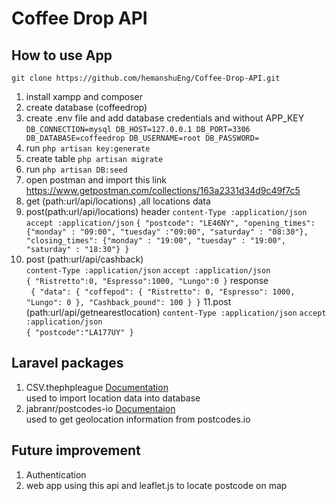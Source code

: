 #  Coffee Drop API

## How to use App  

`git clone https://github.com/hemanshuEng/Coffee-Drop-API.git`  

1. install xampp and composer 
2. create database (coffeedrop)
3. create .env file and add database credentials and without APP_KEY
`DB_CONNECTION=mysql
DB_HOST=127.0.0.1
DB_PORT=3306
DB_DATABASE=coffeedrop
DB_USERNAME=root
DB_PASSWORD= 
   `
4. run `php artisan key:generate`
5. create table `php artisan migrate`
6. run `php artisan DB:seed`
7. open postman and import this link https://www.getpostman.com/collections/163a2331d34d9c49f7c5
8.  get (path:url/api/locations) ,all locations data
9.  post(path:url/api/locations) 
    header
    `content-Type :application/json`
     `accept :application/json`
     `{
"postcode": "LE46NY",
"opening_times": {"monday" : "09:00", "tuesday" :"09:00", "saturday" : "08:30"},
"closing_times": {"monday" : "19:00", "tuesday" : "19:00", "saturday" : "18:30"}
}`
10. post (path:url/api/cashback)  
    `content-Type :application/json`
     `accept :application/json`  
     `{
	"Ristretto":0,
	"Espresso":1000,
	"Lungo":0
}`
response  
` {
    "data": {
        "coffepod": {
            "Ristretto": 0,
            "Espresso": 1000,
            "Lungo": 0
        },
        "Cashback_pound": 100
    }
}`
11.post (path:url/api/getnearestlocation)
  `content-Type :application/json`
     `accept :application/json`  
    `{
	"postcode":"LA177UY"
}`

   
## Laravel packages 
1. CSV.thephpleague [Documentation](https://csv.thephpleague.com/)   
   used to import location data into database 
2. jabranr/postcodes-io [Documentaion](https://packagist.org/packages/jabranr/postcodes-io)   
    used to get geolocation information from postcodes.io

## Future improvement 
1. Authentication 
2. web app using this api and leaflet.js to locate postcode on map
   




 
